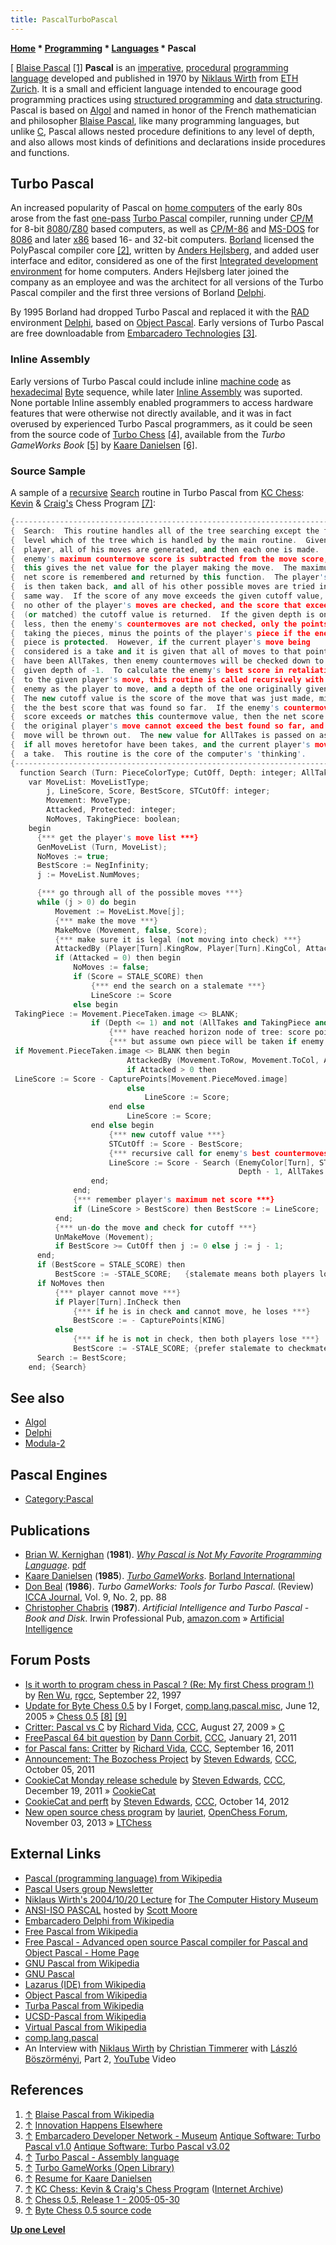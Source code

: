```yaml
---
title: PascalTurboPascal
---
```

**[Home](Home "Home") \* [Programming](Programming "Programming") \* [Languages](Languages "Languages") \* Pascal**



[ [Blaise Pascal](Mathematician#Pascal "Mathematician") <a id="cite-note-1" href="#cite-ref-1">[1]</a>
**Pascal** is an [imperative](https://en.wikipedia.org/wiki/Imperative_programming), [procedural](https://en.wikipedia.org/wiki/Procedural_programming) [programming language](https://en.wikipedia.org/wiki/Programming_language) developed and published in 1970 by [Niklaus Wirth](Mathematician#NEWirth "Mathematician") from [ETH Zurich](ETH_Zurich "ETH Zurich"). It is a small and efficient language intended to encourage good programming practices using [structured programming](https://en.wikipedia.org/wiki/Structured_programming) and [data structuring](https://en.wikipedia.org/wiki/Data_structure). Pascal is based on [Algol](Algol "Algol") and named in honor of the French mathematician and philosopher [Blaise Pascal](Mathematician#Pascal "Mathematician"), like many programming languages, but unlike [C](C "C"), Pascal allows nested procedure definitions to any level of depth, and also allows most kinds of definitions and declarations inside procedures and functions. 



## Turbo Pascal


An increased popularity of Pascal on [home computers](https://en.wikipedia.org/wiki/Home_computer) of the early 80s arose from the fast [one-pass](https://en.wikipedia.org/wiki/One-pass_compiler) [Turbo Pascal](https://en.wikipedia.org/wiki/Turbo_Pascal) compiler, running under [CP/M](https://en.wikipedia.org/wiki/CP/M) for 8-bit [8080](8080 "8080")/[Z80](Z80 "Z80") based computers, as well as [CP/M-86](https://en.wikipedia.org/wiki/CP/M-86) and [MS-DOS](MS-DOS "MS-DOS") for [8086](8086 "8086") and later [x86](X86 "X86") based 16- and 32-bit computers. [Borland](https://en.wikipedia.org/wiki/Borland) licensed the PolyPascal compiler core <a id="cite-note-2" href="#cite-ref-2">[2]</a>, written by [Anders Hejlsberg](https://en.wikipedia.org/wiki/Anders_Hejlsberg), and added user interface and editor, considered as one of the first [Integrated development environment](https://en.wikipedia.org/wiki/Integrated_Development_Environment) for home computers. Anders Hejlsberg later joined the company as an employee and was the architect for all versions of the Turbo Pascal compiler and the first three versions of Borland [Delphi](Delphi "Delphi"). 


By 1995 Borland had dropped Turbo Pascal and replaced it with the [RAD](https://en.wikipedia.org/wiki/Rapid_Application_Development) environment [Delphi](Delphi "Delphi"), based on [Object Pascal](https://en.wikipedia.org/wiki/Object_Pascal). Early versions of Turbo Pascal are free downloadable from [Embarcadero Technologies](https://en.wikipedia.org/wiki/Embarcadero_Technologies) <a id="cite-note-3" href="#cite-ref-3">[3]</a>.



### Inline Assembly


Early versions of Turbo Pascal could include inline [machine code](https://en.wikipedia.org/wiki/Machine_code) as [hexadecimal](https://en.wikipedia.org/wiki/Hexadecimal) [Byte](Byte "Byte") sequence, while later [Inline Assembly](Assembly#InlineAssembly "Assembly") was suported. None portable Inline assembly enabled programmers to access hardware features that were otherwise not directly available, and it was in fact overused by experienced Turbo Pascal programmers, as it could be seen from the source code of [Turbo Chess](Turbo_Chess "Turbo Chess") <a id="cite-note-4" href="#cite-ref-4">[4]</a>, available from the *Turbo GameWorks Book* <a id="cite-note-5" href="#cite-ref-5">[5]</a> by [Kaare Danielsen](Kaare_Danielsen "Kaare Danielsen") <a id="cite-note-6" href="#cite-ref-6">[6]</a>.




### Source Sample


A sample of a [recursive](Recursion "Recursion") [Search](Search "Search") routine in Turbo Pascal from [KC Chess](KC_Chess "KC Chess"): [Kevin](R._Kevin_Phillips "R. Kevin Phillips") & [Craig's](Craig_S._Bruce "Craig S. Bruce") Chess Program <a id="cite-note-7" href="#cite-ref-7">[7]</a>:




```C++
{----------------------------------------------------------------------------}
{  Search:  This routine handles all of the tree searching except the first  }
{  level which of the tree which is handled by the main routine.  Given the  }
{  player, all of his moves are generated, and then each one is made.  The   }
{  enemy's maximum countermove score is subtracted from the move score, and  }
{  this gives the net value for the player making the move.  The maximum     }
{  net score is remembered and returned by this function.  The player's move }
{  is then taken back, and all of his other possible moves are tried in this }
{  same way.  If the score of any move exceeds the given cutoff value, then  }
{  no other of the player's moves are checked, and the score that exceeded   }
{  (or matched) the cutoff value is returned.  If the given depth is one or  }
{  less, then the enemy's countermoves are not checked, only the points for  }
{  taking the pieces, minus the points of the player's piece if the enemy's  }
{  piece is protected.  However, if the current player's move being          }
{  considered is a take and it is given that all of moves to that point      }
{  have been AllTakes, then enemy countermoves will be checked down to a     }
{  given depth of -1.  To calculate the enemy's best score in retaliation    }
{  to the given player's move, this routine is called recursively with the   }
{  enemy as the player to move, and a depth of the one originally given, -1. }
{  The new cutoff value is the score of the move that was just made, minus   }
{  the the best score that was found so far.  If the enemy's countermoves    }
{  score exceeds or matches this countermove value, then the net score of    }
{  the original player's move cannot exceed the best found so far, and the   }
{  move will be thrown out.  The new value for AllTakes is passed on as true }
{  if all moves heretofor have been takes, and the current player's move is  }
{  a take.  This routine is the core of the computer's 'thinking'.           }
{----------------------------------------------------------------------------}
  function Search (Turn: PieceColorType; CutOff, Depth: integer; AllTakes : boolean) : integer;
    var MoveList: MoveListType;
        j, LineScore, Score, BestScore, STCutOff: integer;
        Movement: MoveType;
        Attacked, Protected: integer;
        NoMoves, TakingPiece: boolean;
    begin
      {*** get the player's move list ***}
      GenMoveList (Turn, MoveList);
      NoMoves := true;
      BestScore := NegInfinity;
      j := MoveList.NumMoves;

      {*** go through all of the possible moves ***}
      while (j > 0) do begin
          Movement := MoveList.Move[j];
          {*** make the move ***}
          MakeMove (Movement, false, Score);
          {*** make sure it is legal (not moving into check) ***}
          AttackedBy (Player[Turn].KingRow, Player[Turn].KingCol, Attacked, Protected);
          if (Attacked = 0) then begin
              NoMoves := false;
              if (Score = STALE_SCORE) then
                  {*** end the search on a stalemate ***}
                  LineScore := Score
              else begin
 TakingPiece := Movement.PieceTaken.image <> BLANK; 
                  if (Depth <= 1) and not (AllTakes and TakingPiece and (Depth >= PLUNGE_DEPTH)) then begin
                      {*** have reached horizon node of tree: score points for piece taken ***}
                      {*** but assume own piece will be taken if enemy's piece is protected ***}
 if Movement.PieceTaken.image <> BLANK then begin 
                          AttackedBy (Movement.ToRow, Movement.ToCol, Attacked, Protected);
                          if Attacked > 0 then
 LineScore := Score - CapturePoints[Movement.PieceMoved.image] 
                          else
                              LineScore := Score;
                      end else
                          LineScore := Score;
                  end else begin
                      {*** new cutoff value ***}
                      STCutOff := Score - BestScore;
                      {*** recursive call for enemy's best countermoves score ***}
                      LineScore := Score - Search (EnemyColor[Turn], STCutOff,
                                                   Depth - 1, AllTakes and TakingPiece);
                  end;
              end;
              {*** remember player's maximum net score ***}
              if (LineScore > BestScore) then BestScore := LineScore;
          end;
          {*** un-do the move and check for cutoff ***}
          UnMakeMove (Movement);
          if BestScore >= CutOff then j := 0 else j := j - 1;
      end;
      if (BestScore = STALE_SCORE) then
          BestScore := -STALE_SCORE;   {stalemate means both players lose}
      if NoMoves then
          {*** player cannot move ***}
          if Player[Turn].InCheck then
              {*** if he is in check and cannot move, he loses ***}
              BestScore := - CapturePoints[KING]
          else
              {*** if he is not in check, then both players lose ***}
              BestScore := -STALE_SCORE; {prefer stalemate to checkmate}
      Search := BestScore;
    end; {Search}

```

## See also


* [Algol](Algol "Algol")
* [Delphi](Delphi "Delphi")
* [Modula-2](index.php?title=Modula-2&action=edit&redlink=1 "Modula-2 (page does not exist)")






## Pascal Engines


* [Category:Pascal](Category:Pascal "Category:Pascal")


## Publications


* [Brian W. Kernighan](https://en.wikipedia.org/wiki/Brian_Kernighan) (**1981**). *[Why Pascal is Not My Favorite Programming Language](http://doc.cat-v.org/bell_labs/why_pascal/)*. [pdf](http://doc.cat-v.org/bell_labs/why_pascal/why_pascal_is_not_my_favorite_language.pdf)
* [Kaare Danielsen](Kaare_Danielsen "Kaare Danielsen") (**1985**). *[Turbo GameWorks](http://openlibrary.org/b/OL2753290M/Turbo_GameWorks)*. [Borland International](https://en.wikipedia.org/wiki/Borland)
* [Don Beal](Don_Beal "Don Beal") (**1986**). *Turbo GameWorks: Tools for Turbo Pascal*. (Review) [ICCA Journal](ICGA_Journal "ICGA Journal"), Vol. 9, No. 2, pp. 88
* [Christopher Chabris](Christopher_Chabris "Christopher Chabris") (**1987**). *Artificial Intelligence and Turbo Pascal - Book and Disk*. Irwin Professional Pub, [amazon.com](http://www.amazon.com/Artificial-Intelligence-Turbo-Pascal-Book/dp/0870949632/ref=sr_1_10?s=books&ie=UTF8&qid=1352556486&sr=1-10) » [Artificial Intelligence](Artificial_Intelligence "Artificial Intelligence")


## Forum Posts


* [Is it worth to program chess in Pascal ? (Re: My first Chess program !)](http://groups.google.com/group/rec.games.chess.computer/msg/c98eca644be51aae) by [Ren Wu](Ren_Wu "Ren Wu"), [rgcc](Computer_Chess_Forums "Computer Chess Forums"), September 22, 1997
* [Update for Byte Chess 0.5](http://groups.google.com/group/comp.lang.pascal.misc/browse_frm/thread/13268077738fa33) by I Forget, [comp.lang.pascal.misc](http://groups.google.com/group/comp.lang.pascal.misc/topics), June 12, 2005 » [Chess 0.5](Chess_0.5 "Chess 0.5") <a id="cite-note-8" href="#cite-ref-8">[8]</a> <a id="cite-note-9" href="#cite-ref-9">[9]</a>
* [Critter: Pascal vs C](http://www.talkchess.com/forum/viewtopic.php?t=29562) by [Richard Vida](Richard_Vida "Richard Vida"), [CCC](CCC "CCC"), August 27, 2009 » [C](C "C")
* [FreePascal 64 bit question](http://www.talkchess.com/forum/viewtopic.php?t=37721) by [Dann Corbit](Dann_Corbit "Dann Corbit"), [CCC](CCC "CCC"), January 21, 2011
* [for Pascal fans: Critter](http://www.talkchess.com/forum/viewtopic.php?t=40414) by [Richard Vida](Richard_Vida "Richard Vida"), [CCC](CCC "CCC"), September 16, 2011
* [Announcement: The Bozochess Project](http://www.talkchess.com/forum/viewtopic.php?t=40643) by [Steven Edwards](Steven_Edwards "Steven Edwards"), [CCC](CCC "CCC"), October 05, 2011
* [CookieCat Monday release schedule](http://www.talkchess.com/forum/viewtopic.php?t=41522) by [Steven Edwards](Steven_Edwards "Steven Edwards"), [CCC](CCC "CCC"), December 19, 2011 » [CookieCat](CookieCat "CookieCat")
* [CookieCat and perft](http://www.talkchess.com/forum/viewtopic.php?t=45568) by [Steven Edwards](Steven_Edwards "Steven Edwards"), [CCC](CCC "CCC"), October 14, 2012
* [New open source chess program](http://www.open-chess.org/viewtopic.php?f=3&t=2491) by [lauriet](Laurie_Tunnicliffe "Laurie Tunnicliffe"), [OpenChess Forum](Computer_Chess_Forums "Computer Chess Forums"), November 03, 2013 » [LTChess](LTChess "LTChess")


## External Links


* [Pascal (programming language) from Wikipedia](https://en.wikipedia.org/wiki/Pascal_%28programming_language%29)
* [Pascal Users group Newsletter](http://www.moorecad.com/standardpascal/pug.html)
* [Niklaus Wirth's 2004/10/20 Lecture](http://www.moorecad.com/standardpascal/wirthlect.html) for [The Computer History Museum](The_Computer_History_Museum "The Computer History Museum")
* [ANSI-ISO PASCAL](http://www.moorecad.com/standardpascal/) hosted by [Scott Moore](http://www.moorecad.com/standardpascal/scottmoore.html)
* [Embarcadero Delphi from Wikipedia](https://en.wikipedia.org/wiki/Embarcadero_Delphi)
* [Free Pascal from Wikipedia](https://en.wikipedia.org/wiki/Free_Pascal)
* [Free Pascal - Advanced open source Pascal compiler for Pascal and Object Pascal - Home Page](http://www.freepascal.org/)
* [GNU Pascal from Wikipedia](https://en.wikipedia.org/wiki/GNU_Pascal)
* [GNU Pascal](http://www.gnu-pascal.de/gpc/h-index.html)
* [Lazarus (IDE) from Wikipedia](https://en.wikipedia.org/wiki/Lazarus_%28IDE%29)
* [Object Pascal from Wikipedia](https://en.wikipedia.org/wiki/Object_Pascal)
* [Turba Pascal from Wikipedia](https://en.wikipedia.org/wiki/Turbo_Pascal)
* [UCSD-Pascal from Wikipedia](https://en.wikipedia.org/wiki/UCSD_Pascal)
* [Virtual Pascal from Wikipedia](https://en.wikipedia.org/wiki/Virtual_Pascal)
* [comp.lang.pascal](http://groups.google.com/groups/dir?sel=usenet%3Dcomp.lang.pascal%2C&)
* An Interview with [Niklaus Wirth](Mathematician#NEWirth "Mathematician") by [Christian Timmerer](http://www-itec.uni-klu.ac.at/~timse/) with [László Böszörményi](http://de.wikipedia.org/wiki/L%C3%A1szl%C3%B3_B%C3%B6sz%C3%B6rm%C3%A9nyi), Part 2, [YouTube](https://en.wikipedia.org/wiki/YouTube) Video


 
## References


1. <a id="cite-ref-1" href="#cite-note-1">↑</a> [Blaise Pascal from Wikipedia](https://en.wikipedia.org/wiki/Blaise_Pascal)
2. <a id="cite-ref-2" href="#cite-note-2">↑</a> [Innovation Happens Elsewhere](http://www.dreamsongs.com/IHE/IHE-12.html)
3. <a id="cite-ref-3" href="#cite-note-3">↑</a> [Embarcadero Developer Network - Museum](http://edn.embarcadero.com/museum/)
[Antique Software: Turbo Pascal v1.0](http://edn.embarcadero.com/article/20693)
[Antique Software: Turbo Pascal v3.02](http://edn.embarcadero.com/article/20792)
4. <a id="cite-ref-4" href="#cite-note-4">↑</a> [Turbo Pascal - Assembly language](https://en.wikipedia.org/wiki/Turbo_Pascal#Assembly_language)
5. <a id="cite-ref-5" href="#cite-note-5">↑</a> [Turbo GameWorks (Open Library)](http://openlibrary.org/b/OL2753290M/Turbo_GameWorks)
6. <a id="cite-ref-6" href="#cite-note-6">↑</a> [Resume for Kaare Danielsen](http://www.danielsen.com/resume.shtml)
7. <a id="cite-ref-7" href="#cite-note-7">↑</a> [KC Chess: Kevin & Craig's Chess Program](https://web.archive.org/web/20120411173812/http://www.csbruce.com/~csbruce/chess/) ([Internet Archive](https://en.wikipedia.org/wiki/Internet_Archive))
8. <a id="cite-ref-8" href="#cite-note-8">↑</a> [Chess 0.5, Release 1 - 2005-05-30](http://www.moorecad.com/standardpascal/ByteChess.txt)
9. <a id="cite-ref-9" href="#cite-note-9">↑</a> [Byte Chess 0.5 source code](http://www.moorecad.com/standardpascal/Chess05.pas)

**[Up one Level](Languages "Languages")**







 
